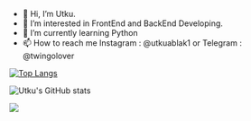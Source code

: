 - 👋 Hi, I’m Utku.
- 👀 I’m interested in FrontEnd and BackEnd Developing.
- 🌱 I’m currently learning Python
- 📫 How to reach me Instagram : @utkuablak1 or Telegram : @twingolover

[![Top Langs](https://github-readme-stats.vercel.app/api/top-langs/?username=ablakutku&layout=compact&show_icons=true&theme=dark#gh-dark-mode-only)](https://github.com/anuraghazra/github-readme-stats)


![Utku's GitHub stats](https://github-readme-stats.vercel.app/api?username=ablakutku&show_icons=true&theme=radical)

![](https://komarev.com/ghpvc/?username=ablakutku&color=green)
